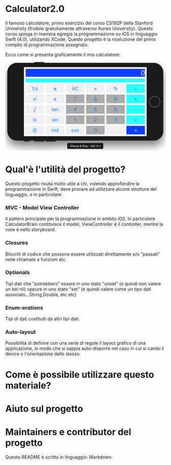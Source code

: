 # Calculator2.0
Il famoso calcolatore, primo esercizio del corso CS192P della Stanford University (fruibile gratuitamente attraverso Itunes University). Questo corso spiega in maniera egregia la programmazione su iOS in linguaggio Swift (4.0), utilizando XCode.
Questo progetto è la risoluzione del primo compito di programmazione assegnato.

Ecco come si presenta graficamente il mio calcolatore:

![Immagine Calculator2.0](/Calculator2.0.png?raw=true "Calculator 2.0")

Qual'è l'utilità del progetto?
==============================
Questo progetto risuta molto utile a chi, volendo approfondire la programmazione in Swift, deve provare ad utilizzare alcune strutture del linguaggio, e in particolare:

### **MVC - Model View Controller**
Il pattern principale per la programmazione in ambito iOS. In particolare CalculatorBrain costituisce il model, ViewController è il controller, mentre la view è nello storyboard.

### **Closures**
Blocchi di codice che possono essere utilizzati direttamente e/o "passati" nelle chiamate a funzioni etc.

### **Optionals**
Tipi dati che "potrebbero" essere in uno stato "unset" (e quindi non valere un bel nil) oppure in uno stato "set" (e quindi valere come un tipo dati associato...String,Double, etc etc) 

### **Enum-erations**
Tipi di dati costituiti da altri tipi dati.

### **Auto-layout**
Possibilità di definire con una serie di regole il layout grafico di una applicazione, in modo che si sappia auto-disporre nel caso in cui si cambi il device o l'orientazione dello stesso.

Come è possibile utilizzare questo materiale?
=============================================


Aiuto sul progetto
==================

Maintainers e contributor del progetto
======================================


Questo README è scritto in linguaggio: Markdown.

